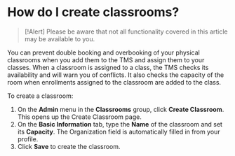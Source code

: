 # How do I create classrooms?

> [!Alert] Please be aware that not all functionality covered in this article may be available to you.

You can prevent double booking and overbooking of your physical classrooms when you add them to the TMS and assign them to your classes. When a classroom is assigned to a class, the TMS checks its availability and will warn you of conflicts. It also checks the capacity of the room when enrollments assigned to the classroom are added to the class.


To create a classroom:
1.  On the **Admin** menu in the **Classrooms** group, click **Create Classroom**. This opens up the Create Classroom page. 
1. On the **Basic Information** tab, type the **Name** of the classroom and set its **Capacity**. The Organization field is automatically filled in from your profile. 
1. Click **Save** to create the classroom.